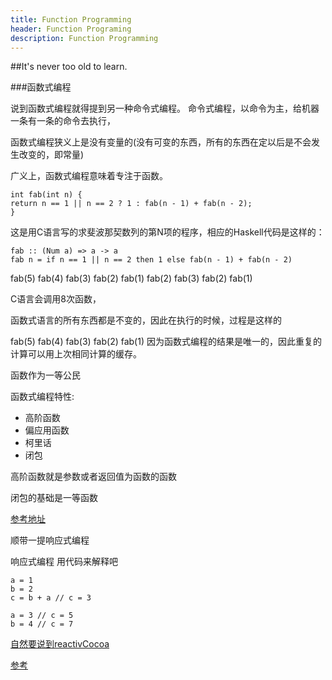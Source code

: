 ```yaml
---
title: Function Programming
header: Function Programing
description: Function Programming
---
```


##It's never too old to learn.

###函数式编程

说到函数式编程就得提到另一种命令式编程。
命令式编程，以命令为主，给机器一条有一条的命令去执行，

函数式编程狭义上是没有变量的(没有可变的东西，所有的东西在定以后是不会发生改变的，即常量)

广义上，函数式编程意味着专注于函数。

	int fab(int n) {
	return n == 1 || n == 2 ? 1 : fab(n - 1) + fab(n - 2);
	}
	
这是用C语言写的求斐波那契数列的第N项的程序，相应的Haskell代码是这样的：

	fab :: (Num a) => a -> a
	fab n = if n == 1 || n == 2 then 1 else fab(n - 1) + fab(n - 2)
	
fab(5)
fab(4)
fab(3)
fab(2)
fab(1)
fab(2)
fab(3)
fab(2)
fab(1)

C语言会调用8次函数，

函数式语言的所有东西都是不变的，因此在执行的时候，过程是这样的

fab(5)
fab(4)
fab(3)
fab(2)
fab(1)
因为函数式编程的结果是唯一的，因此重复的计算可以用上次相同计算的缓存。

函数作为一等公民

函数式编程特性:
* 高阶函数
* 偏应用函数
* 柯里话
* 闭包

高阶函数就是参数或者返回值为函数的函数

闭包的基础是一等函数

[参考地址](https://blog.csdn.net/u013007900/article/details/79104110)

顺带一提响应式编程

响应式编程 用代码来解释吧

	a = 1
	b = 2
	c = b + a // c = 3
	
	a = 3 // c = 5
	b = 4 // c = 7
	
[自然要说到reactivCocoa](http://www.cocoachina.com/ios/20160729/17244.html)

[参考](https://blog.csdn.net/khlljm/article/details/62229504)